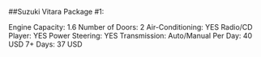 ##Suzuki Vitara Package #1:

Engine Capacity: 1.6
Number of Doors: 2
Air-Conditioning: YES
Radio/CD Player: YES
Power Steering: YES
Transmission: Auto/Manual
Per Day: 40 USD
7+ Days: 37 USD

